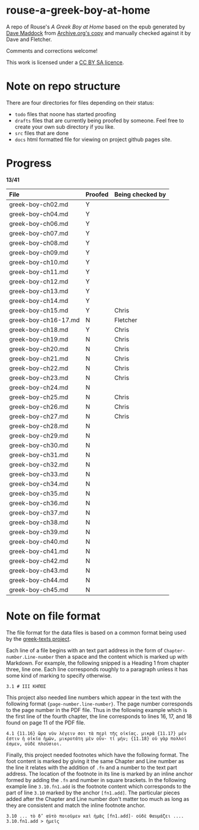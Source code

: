 # rouse-a-greek-boy-at-home

A repo of Rouse's *A Greek Boy at Home* based on the epub generated by [Dave Maddock](https://github.com/dmaddock1) from [Archive.org's copy](https://archive.org/details/greekboyathomest01rousuoft) and manually checked against it by  Dave and Fletcher.

Comments and corrections welcome!

This work is licensed under a [CC BY SA licence](https://creativecommons.org/licenses/by-sa/4.0/).



# Note on repo structure

There are four directories for files depending on their status:

* `todo` files that noone has started proofing
* `drafts` files that are currently being proofed by someone. Feel free to create your own sub directory if you like.
* `src` files that are done
* `docs` html formatted file for viewing on project github pages site.

# Progress

**13/41**

| File | Proofed | Being checked by |
|:--- |:--- |:---|
| greek-boy-ch02.md | Y |  |
| greek-boy-ch04.md | Y |  |
| greek-boy-ch06.md | Y |  |
| greek-boy-ch07.md | Y |  |
| greek-boy-ch08.md | Y |  |
| greek-boy-ch09.md | Y |  |
| greek-boy-ch10.md | Y |  |
| greek-boy-ch11.md | Y |  |
| greek-boy-ch12.md | Y |  |
| greek-boy-ch13.md | Y |  |
| greek-boy-ch14.md | Y |  |
| greek-boy-ch15.md | Y | Chris |
| greek-boy-ch16-17.md | N | Fletcher |
| greek-boy-ch18.md | Y | Chris |
| greek-boy-ch19.md | N | Chris |
| greek-boy-ch20.md | N | Chris |
| greek-boy-ch21.md | N | Chris |
| greek-boy-ch22.md | N | Chris |
| greek-boy-ch23.md | N | Chris |
| greek-boy-ch24.md | N |  |
| greek-boy-ch25.md | N | Chris |
| greek-boy-ch26.md | N | Chris |
| greek-boy-ch27.md | N | Chris |
| greek-boy-ch28.md | N |  |
| greek-boy-ch29.md | N |  |
| greek-boy-ch30.md | N |  |
| greek-boy-ch31.md | N |  |
| greek-boy-ch32.md | N |  |
| greek-boy-ch33.md | N |  |
| greek-boy-ch34.md | N |  |
| greek-boy-ch35.md | N |  |
| greek-boy-ch36.md | N |  |
| greek-boy-ch37.md | N |  |
| greek-boy-ch38.md | N |  |
| greek-boy-ch39.md | N |  |
| greek-boy-ch40.md | N |  |
| greek-boy-ch41.md | N |  |
| greek-boy-ch42.md | N |  |
| greek-boy-ch43.md | N |  |
| greek-boy-ch44.md | N |  |
| greek-boy-ch45.md | N |  |

# Note on file format

The file format for the data files is based on a common format being used by the [greek-texts project](https://jtauber.github.io/greek-texts/).

Each line of a file begins with an text part address in the form of `Chapter-number.Line-number` then a space and the content which is marked up with Markdown. For example, the following snipped is a Heading 1 from chapter three, line one. Each line corresponds roughly to a paragraph unless it has some kind of marking to specify otherwise.

```
3.1 # III ΚΗΠΟΣ
```

This project also needed line numbers which appear in the text with the following format `{page-number.line-number}`. The page number corresponds to the page number in the PDF file. Thus in the following example which is the first line of the fourth chapter, the line corresponds to lines 16, 17, and 18 found on page 11 of the PDF file.

```
4.1 {11.16} ὥρα νῦν λέγειν σοι τὰ περὶ τῆς οἰκίας. μικρὰ {11.17} μέν ἐστιν ἡ οἰκία ἡμῶν, μικροτάτη μὲν οὖν· τί μήν; {11.18} οὐ γὰρ πολλοί ἐσμεν, οὐδὲ πλούσιοι.
```

Finally, this project needed footnotes which have the following format. The foot content is marked by giving it the same Chapter and Line number as the line it relates with the addition of `.fn` and a number to the text part address. The location of the footnote in its line is marked by an inline anchor formed by adding the `.fn` and number in square brackets. In the following example line `3.10.fn1.add` is the footnote content which corresponds to the part of line `3.10` marked by the anchor `[fn1.add]`. The particular pieces added after the Chapter and Line number don't matter too much as long as they are consistent and match the inline footnote anchor.

```
3.10 ... τὸ δ’ αὐτὸ ποιοῦμεν καὶ ἡμᾶς [fn1.add]· οὐδὲ θαυμάζει ....
3.10.fn1.add > ἡμεῖς
```

